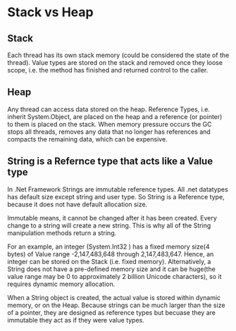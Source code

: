 # Stack vs Heap

## Stack
Each thread has its own stack memory (could be considered the state of the thread). Value types are stored on the stack and removed once they loose scope, i.e. the method has finished and returned control to the caller. 

## Heap
Any thread can access data stored on the heap. Reference Types, i.e. inherit System.Object, are placed on the heap and a reference (or pointer) to them is placed on the stack. When memory pressure occurs the GC stops all threads, removes any data that no longer has references and compacts the remaining data, which can be expensive.

## String is a Refernce type that acts like a Value type
In .Net Framework Strings are immutable reference types. All .net datatypes has default size except string and user type. So String is a Reference type, because it does not have default allocation size.

Immutable means, it cannot be changed after it has been created. Every change to a string will create a new string. This is why all of the String manipulation methods return a string.

For an example, an integer (System.Int32 ) has a fixed memory size(4 bytes) of Value range -2,147,483,648 through 2,147,483,647. Hence, an integer can be stored on the Stack (i.e. fixed memory). Alternatively, a String does not have a pre-defined memory size and it can be huge(the value range may be 0 to approximately 2 billion Unicode characters), so it requires dynamic memory allocation.

When a String object is created, the actual value is stored within dynamic memory, or on the Heap. Because strings can be much larger than the size of a pointer, they are designed as reference types but becuase they are immutable they act as if they were value types.